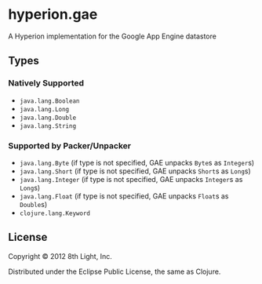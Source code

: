 hyperion.gae
============

A Hyperion implementation for the Google App Engine datastore

## Types

### Natively Supported

* `java.lang.Boolean`
* `java.lang.Long`
* `java.lang.Double`
* `java.lang.String`

### Supported by Packer/Unpacker

* `java.lang.Byte` (if type is not specified, GAE unpacks `Byte`s as `Integer`s)
* `java.lang.Short` (if type is not specified, GAE unpacks `Short`s as `Long`s)
* `java.lang.Integer` (if type is not specified, GAE unpacks `Integer`s as `Long`s)
* `java.lang.Float` (if type is not specified, GAE unpacks `Float`s as `Double`s)
* `clojure.lang.Keyword`

## License

Copyright © 2012 8th Light, Inc.

Distributed under the Eclipse Public License, the same as Clojure.
